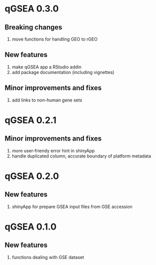

# qGSEA 0.3.0

## Breaking changes

1. move functions for handling GEO to rGEO

## New features

1. make qGSEA app a RStudio addin
1. add package documentation (including vignettes)

## Minor improvements and fixes

1. add links to non-human gene sets



# qGSEA 0.2.1

## Minor improvements and fixes

1. more user-friendy error hint in shinyApp
1. handle duplicated column, accurate boundary of platform metadata



# qGSEA 0.2.0

## New features

1. shinyApp for prepare GSEA input files from GSE accession



# qGSEA 0.1.0

## New features

1. functions dealing with GSE dataset

